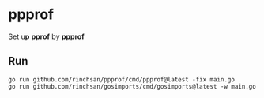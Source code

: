 # ppprof

Set u**p** **pprof** by **ppprof**

## Run

```shell
go run github.com/rinchsan/ppprof/cmd/ppprof@latest -fix main.go
go run github.com/rinchsan/gosimports/cmd/gosimports@latest -w main.go
```
